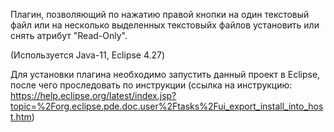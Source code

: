 Плагин, позволяющий по нажатию правой кнопки на один текстовый файл или на несколько выделенных текстовыйх файлов установить или снять атрибут "Read-Only".

(Используется Java-11, Eclipse 4.27)

Для установки плагина необходимо запустить данный проект в Eclipse, после чего проследовать по инструкции (ссылка на инструкцию: https://help.eclipse.org/latest/index.jsp?topic=%2Forg.eclipse.pde.doc.user%2Ftasks%2Fui_export_install_into_host.htm)
